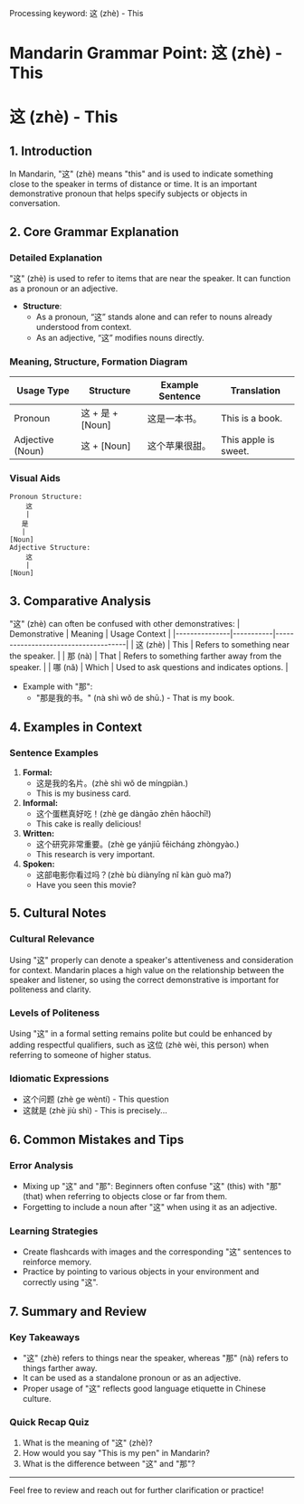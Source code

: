 Processing keyword: 这 (zhè) - This
# Mandarin Grammar Point: 这 (zhè) - This
# 这 (zhè) - This
## 1. Introduction
In Mandarin, "这" (zhè) means "this" and is used to indicate something close to the speaker in terms of distance or time. It is an important demonstrative pronoun that helps specify subjects or objects in conversation.
## 2. Core Grammar Explanation
### Detailed Explanation
"这" (zhè) is used to refer to items that are near the speaker. It can function as a pronoun or an adjective. 
- **Structure**: 
  - As a pronoun, “这” stands alone and can refer to nouns already understood from context.
  - As an adjective, “这” modifies nouns directly.
### Meaning, Structure, Formation Diagram
| Usage Type       | Structure                   | Example Sentence                   | Translation                   |
|------------------|-----------------------------|------------------------------------|-------------------------------- |
| Pronoun          | 这 + 是 + [Noun]           | 这是一本书。                       | This is a book.                |
| Adjective (Noun) | 这 + [Noun]                | 这个苹果很甜。                    | This apple is sweet.           |
### Visual Aids
```plaintext
Pronoun Structure:  
    这  
    |  
   是  
   |   
[Noun]
Adjective Structure:  
    这  
    |  
[Noun]
```
## 3. Comparative Analysis
"这" (zhè) can often be confused with other demonstratives:
| Demonstrative | Meaning   | Usage Context                       |
|---------------|-----------|-------------------------------------|
| 这 (zhè)     | This      | Refers to something near the speaker. |
| 那 (nà)      | That      | Refers to something farther away from the speaker. |
| 哪 (nǎ)      | Which     | Used to ask questions and indicates options. |
- Example with "那":
  - "那是我的书。" (nà shì wǒ de shū.) - That is my book.
## 4. Examples in Context
### Sentence Examples
1. **Formal:** 
   - 这是我的名片。(zhè shì wǒ de míngpiàn.) 
   - This is my business card.
2. **Informal:**
   - 这个蛋糕真好吃！(zhè ge dàngāo zhēn hǎochī!)  
   - This cake is really delicious!
3. **Written:**
   - 这个研究非常重要。(zhè ge yánjiū fēicháng zhòngyào.)  
   - This research is very important.
4. **Spoken:** 
   - 这部电影你看过吗？(zhè bù diànyǐng nǐ kàn guò ma?)  
   - Have you seen this movie?
## 5. Cultural Notes
### Cultural Relevance
Using "这" properly can denote a speaker's attentiveness and consideration for context. Mandarin places a high value on the relationship between the speaker and listener, so using the correct demonstrative is important for politeness and clarity.
### Levels of Politeness 
Using "这" in a formal setting remains polite but could be enhanced by adding respectful qualifiers, such as 这位 (zhè wèi, this person) when referring to someone of higher status.
### Idiomatic Expressions 
- 这个问题 (zhè ge wèntí) - This question 
- 这就是 (zhè jiù shì) - This is precisely...
## 6. Common Mistakes and Tips
### Error Analysis
- Mixing up "这" and "那": Beginners often confuse "这" (this) with "那" (that) when referring to objects close or far from them.
- Forgetting to include a noun after "这" when using it as an adjective.
### Learning Strategies
- Create flashcards with images and the corresponding "这" sentences to reinforce memory.
- Practice by pointing to various objects in your environment and correctly using "这".
## 7. Summary and Review
### Key Takeaways
- "这" (zhè) refers to things near the speaker, whereas "那" (nà) refers to things farther away.
- It can be used as a standalone pronoun or as an adjective.
- Proper usage of "这" reflects good language etiquette in Chinese culture.
### Quick Recap Quiz
1. What is the meaning of "这" (zhè)?
2. How would you say "This is my pen" in Mandarin?
3. What is the difference between "这" and "那"?
---
Feel free to review and reach out for further clarification or practice!
